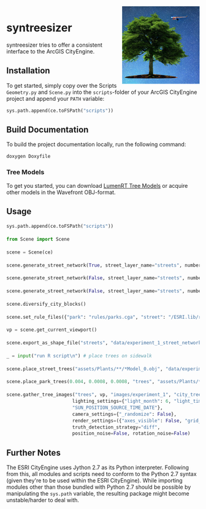 <img width="40%" src="logo.png" align="right">

# syntreesizer

syntreesizer tries to offer a consistent interface to the ArcGIS CityEngine.

## Installation

To get started, simply copy over the Scripts `Geometry.py` and `Scene.py` into the `scripts`-folder of your ArcGIS CityEngine project and append your `PATH` variable:

```python
sys.path.append(ce.toFSPath("scripts"))
```

## Build Documentation

To build the project documentation locally, run the following command:

```bash
doxygen Doxyfile
```

### Tree Models

To get you started, you can download [LumenRT Tree Models](https://hub.arcgis.com/content/e49b1fb0f56e40c19ff6e7ad4e546dad/about) or acquire other models in the Wavefront OBJ-format.

## Usage

```python
sys.path.append(ce.toFSPath("scripts"))

from Scene import Scene

scene = Scene(ce)

scene.generate_street_network(True, street_layer_name="streets", number_of_streets=1000, sidewalk_minimum_width=4, sidewalk_maximum_width=6)

scene.generate_street_network(False, street_layer_name="streets", number_of_streets=3000, major_pattern="RADIAL", minor_pattern="ORGANIC", sidewalk_minimum_width=4, sidewalk_maximum_width=6)

scene.generate_street_network(False, street_layer_name="streets", number_of_streets=900, force_outwards_growth=False, major_pattern="ORGANIC", minor_pattern="ORGANIC", sidewalk_minimum_width=4, sidewalk_maximum_width=6)

scene.diversify_city_blocks()

scene.set_rule_files({"park": "rules/parks.cga", "street": "/ESRI.lib/rules/Streets/Street_Modern_Standard.cga", "lot": {"file": "/ESRI.lib/rules/Buildings/Building_From_Footprint.cga", "start": "Generate"}})

vp = scene.get_current_viewport()

scene.export_as_shape_file("streets", "data/experiment_1_street_network.shp")

_ = input("run R script\n") # place trees on sidewalk

scene.place_street_trees("assets/Plants/**/*Model_0.obj", "data/experiment_1_tree_attributes.txt")

scene.place_park_trees(0.004, 0.0008, 0.0008, "trees", "assets/Plants/**/*Model_0.obj", scale_min=0.19, scale_max=0.21)

scene.gather_tree_images("trees", vp, "images/experiment_1", "city_trees.png", 512, "images/experiment_1/meta.csv", mean_height=120.0, mean_height_sd=0.0,
                        lighting_settings={"light_month": 6, "light_time_zone": 1, "shadow_quality": "SHADOW_HIGH", "ambient_occlusion_samples": "AMBIENT_OCCLUSION_SAMPLES_HIGHEST", "sun_source":
                        "SUN_POSITION_SOURCE_TIME_DATE"},
                        camera_settings={"_randomize": False},
                        render_settings=({"axes_visible": False, "grid_visible": False}, {}),
                        truth_detection_strategy="diff",
                        position_noise=False, rotation_noise=False)
```

## Further Notes

The ESRI CityEngine uses Jython 2.7 as its Python interpreter. Following from this, all modules and scripts need to conform to the Python 2.7 syntax (given they're to be used within the ESRI CityEngine).
While importing modules other than those bundled with Python 2.7 should be possible by manipulating the `sys.path` variable, the resulting package might
become unstable/harder to deal with.

